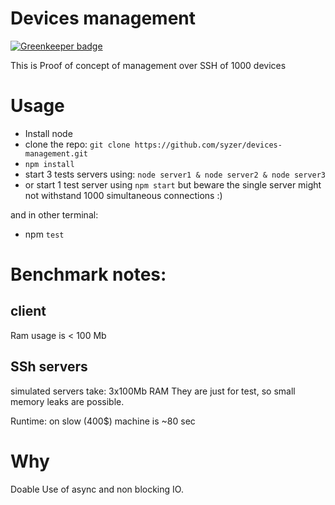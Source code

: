Devices management
==================

[![Greenkeeper badge](https://badges.greenkeeper.io/syzer/devices-management.svg)](https://greenkeeper.io/)

This is Proof of concept of management over SSH of 1000 devices

Usage
=====

- Install node
- clone the repo:
    `git clone https://github.com/syzer/devices-management.git`
- `npm install`
- start 3 tests servers using:
`node server1 & node server2 & node server3`
- or start 1 test server using
`npm start`
but beware the single server might not withstand 1000 simultaneous connections :)

and in other terminal:
- npm `test`



Benchmark notes:
================
client
------
Ram usage is < 100 Mb

SSh servers
-----------
simulated servers take: 3x100Mb RAM
They are just for test, so small memory leaks are possible.

Runtime: on slow (400$) machine is ~80 sec

Why
===

Doable
Use of async and non blocking IO.
